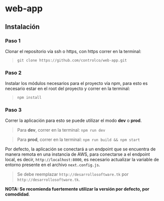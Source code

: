 # web-app

## Instalación

### Paso 1

Clonar el repositorio vía ssh o https, con https correr en la terminal:

> `git clone https://github.com/controlco/web-app.git`

### Paso 2

Instalar los módulos necesarios para el proyecto vía npm, para esto es necesario estar en el root del proyecto y correr en la terminal:

> `npm install`

### Paso 3

Correr la aplicación para esto se puede utilizar el modo **dev** o **prod**.

> Para **dev**, correr en la terminal:
> `npm run dev`

> Para **prod**, correr en la terminal:
> `npm run build && npm start`

Por defecto, la aplicación se conectará a un endpoint que se encuentra de manera remota en una instancia de AWS, para conectarse a el endpoint local, es decir, `http://localhost:8000`, es necesario actualizar la variable de entorno presente en el archivo `next.config.js`.

> Se debe reemplazar `http://desarrollosoftware.tk` por `http://desarrollosoftware.tk`.

**NOTA: Se recomienda fuertemente utilizar la versión por defecto, por comodidad**.
